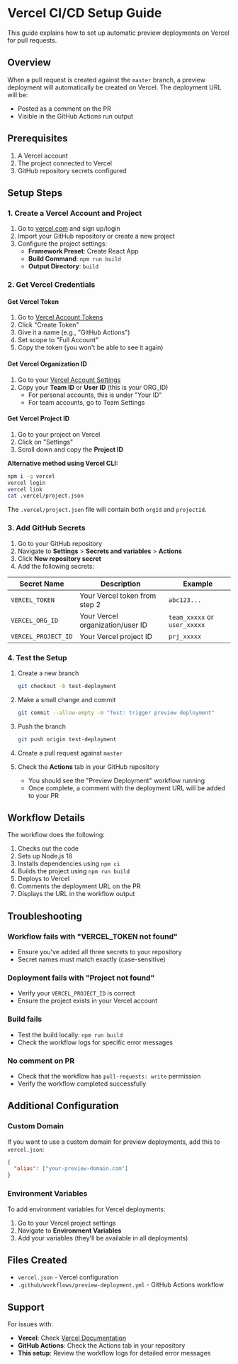 # Vercel CI/CD Setup Guide

This guide explains how to set up automatic preview deployments on Vercel for pull requests.

## Overview

When a pull request is created against the `master` branch, a preview deployment will automatically be created on Vercel. The deployment URL will be:
- Posted as a comment on the PR
- Visible in the GitHub Actions run output

## Prerequisites

1. A Vercel account
2. The project connected to Vercel
3. GitHub repository secrets configured

## Setup Steps

### 1. Create a Vercel Account and Project

1. Go to [vercel.com](https://vercel.com) and sign up/login
2. Import your GitHub repository or create a new project
3. Configure the project settings:
   - **Framework Preset**: Create React App
   - **Build Command**: `npm run build`
   - **Output Directory**: `build`

### 2. Get Vercel Credentials

#### Get Vercel Token
1. Go to [Vercel Account Tokens](https://vercel.com/account/tokens)
2. Click "Create Token"
3. Give it a name (e.g., "GitHub Actions")
4. Set scope to "Full Account"
5. Copy the token (you won't be able to see it again)

#### Get Vercel Organization ID
1. Go to your [Vercel Account Settings](https://vercel.com/account)
2. Copy your **Team ID** or **User ID** (this is your ORG_ID)
   - For personal accounts, this is under "Your ID"
   - For team accounts, go to Team Settings

#### Get Vercel Project ID
1. Go to your project on Vercel
2. Click on "Settings"
3. Scroll down and copy the **Project ID**

**Alternative method using Vercel CLI:**
```bash
npm i -g vercel
vercel login
vercel link
cat .vercel/project.json
```

The `.vercel/project.json` file will contain both `orgId` and `projectId`.

### 3. Add GitHub Secrets

1. Go to your GitHub repository
2. Navigate to **Settings** > **Secrets and variables** > **Actions**
3. Click **New repository secret**
4. Add the following secrets:

| Secret Name | Description | Example |
|-------------|-------------|---------|
| `VERCEL_TOKEN` | Your Vercel token from step 2 | `abc123...` |
| `VERCEL_ORG_ID` | Your Vercel organization/user ID | `team_xxxxx` or `user_xxxxx` |
| `VERCEL_PROJECT_ID` | Your Vercel project ID | `prj_xxxxx` |

### 4. Test the Setup

1. Create a new branch
   ```bash
   git checkout -b test-deployment
   ```

2. Make a small change and commit
   ```bash
   git commit --allow-empty -m "Test: trigger preview deployment"
   ```

3. Push the branch
   ```bash
   git push origin test-deployment
   ```

4. Create a pull request against `master`

5. Check the **Actions** tab in your GitHub repository
   - You should see the "Preview Deployment" workflow running
   - Once complete, a comment with the deployment URL will be added to your PR

## Workflow Details

The workflow does the following:
1. Checks out the code
2. Sets up Node.js 18
3. Installs dependencies using `npm ci`
4. Builds the project using `npm run build`
5. Deploys to Vercel
6. Comments the deployment URL on the PR
7. Displays the URL in the workflow output

## Troubleshooting

### Workflow fails with "VERCEL_TOKEN not found"
- Ensure you've added all three secrets to your repository
- Secret names must match exactly (case-sensitive)

### Deployment fails with "Project not found"
- Verify your `VERCEL_PROJECT_ID` is correct
- Ensure the project exists in your Vercel account

### Build fails
- Test the build locally: `npm run build`
- Check the workflow logs for specific error messages

### No comment on PR
- Check that the workflow has `pull-requests: write` permission
- Verify the workflow completed successfully

## Additional Configuration

### Custom Domain
If you want to use a custom domain for preview deployments, add this to `vercel.json`:
```json
{
  "alias": ["your-preview-domain.com"]
}
```

### Environment Variables
To add environment variables for Vercel deployments:
1. Go to your Vercel project settings
2. Navigate to **Environment Variables**
3. Add your variables (they'll be available in all deployments)

## Files Created

- `vercel.json` - Vercel configuration
- `.github/workflows/preview-deployment.yml` - GitHub Actions workflow

## Support

For issues with:
- **Vercel**: Check [Vercel Documentation](https://vercel.com/docs)
- **GitHub Actions**: Check the Actions tab in your repository
- **This setup**: Review the workflow logs for detailed error messages
